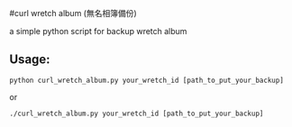#curl wretch album (無名相簿備份)


a simple python script for backup wretch album

## Usage: 

```python curl_wretch_album.py your_wretch_id [path_to_put_your_backup]```

or

```./curl_wretch_album.py your_wretch_id [path_to_put_your_backup]```
